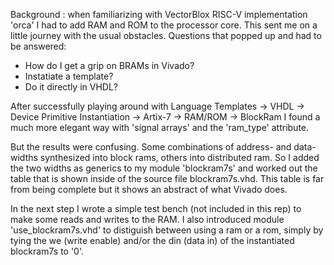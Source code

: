 Background : when familiarizing with VectorBlox RISC-V implementation 'orca' I had to add RAM and ROM to the processor core. This sent me on a little journey with the usual obstacles. Questions that popped up and had to be answered:

* How do I get a grip on BRAMs in Vivado?
* Instatiate a template?
* Do it directly in VHDL?
 
After successfully playing around with
Language Templates -> VHDL -> Device Primitive Instantiation -> Artix-7 -> RAM/ROM -> BlockRam
I found a much more elegant way with 'signal arrays' and the 'ram_type' attribute.

But the results were confusing. Some combinations of address- and data-widths synthesized into block rams, others into distributed ram. So I added the two widths as generics to my module 'blockram7s' and worked out the table that is shown inside of the source file blockram7s.vhd. This table is far from being complete but it shows an abstract of what Vivado does.

In the next step I wrote a simple test bench (not included in this rep) to make some reads and writes to the RAM. I also introduced module 'use_blockram7s.vhd' to distiguish between using a ram or a rom, simply by tying the we (write enable) and/or the din (data in) of the instantiated blockram7s to '0'.

